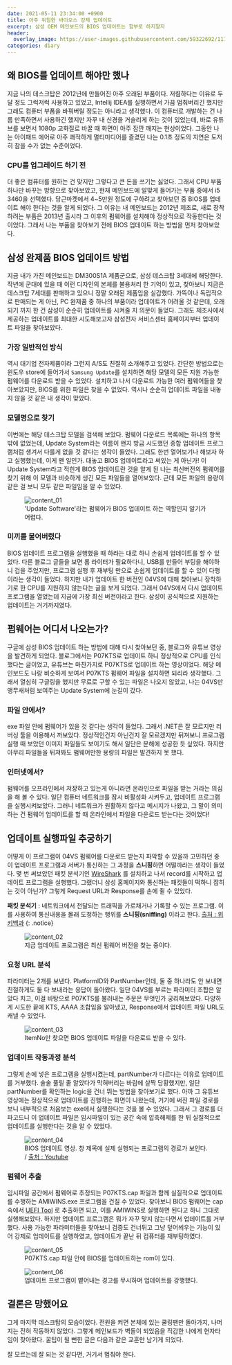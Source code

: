 ```yaml
---
date: 2021-05-11 23:34:00 +0900
title: 아주 위험한 바이오스 강제 업데이트
excerpt: 삼성 OEM 메인보드의 BIOS 업데이트는 함부로 하지말자
header:
  overlay_image: https://user-images.githubusercontent.com/59322692/117842308-c2fcb500-b2b8-11eb-8fcb-7eb21de08ba7.PNG
categories: diary
---
```


## 왜 BIOS를 업데이트 해야만 했나

지금 나의 데스크탑은 2012년에 만들어진 아주 오래된 부품이다. 저렴하다는 이유로 두달 정도 그럭저럭 사용하고 있었고, Intellij IDEA를 실행하면서 가끔 멈춰버리긴 했지만 그래도 컴퓨터 부품을 바꿔버릴 정도는 아니라고 생각했다. 이 컴퓨터로 개발하는 건 나름 만족하면서 사용하긴 했지만 자꾸 내 신경을 거슬리게 하는 것이 있었는데, 바로 유튜브를 보면서 1080p 고화질로 바꿀 때 화면이 아주 잠깐 깨지는 현상이었다. 그동안 나는 아이패드 에어로 아주 쾌적하게 멀티미디어를 즐겼던 나는 0.1초 정도의 지연은 도저히 참을 수가 없는 수준이었다.

### CPU를 업그레이드 하기 전

더 좋은 컴퓨터를 원하는 건 맞지만 그렇다고 큰 돈을 쓰기는 싫었다. 그래서 CPU 부품하나만 바꾸는 방향으로 찾아보았고, 현재 메인보드에 알맞게 들어가는 부품 중에서 i5 3460을 선택했다. 당근마켓에서 4~5만원 정도에 구하려고 찾아보던 중 BIOS를 업데이트 해야 한다는 것을 알게 되었다. 그 이유는 내 메인보드는 2012년 제조로, 새로 장착하려는 부품은 2013년 출시라 그 이후의 펌웨어를 설치해야 정상적으로 작동한다는 것이었다. 그래서 나는 부품을 찾아보기 전에 BIOS 업데이트 하는 방법을 먼저 찾아보았다.

## 삼성 완제품 BIOS 업데이트 방법

지금 내가 가진 메인보드는 DM300S1A 제품군으로, 삼성 데스크탑 3세대에 해당한다. 작년에 군대에 있을 때 이런 디자인의 본체를 불용처리 한 기억이 있고, 찾아보니 지금은 데스크탑 7세대를 판매하고 있으니 정말 오래된 제품임을 실감했다. 가뜩이나 독립적으로 판매되는 게 아닌, PC 완제품 중 하나의 부품이라 업데이트가 어려울 것 같은데, 오래되기 까지 한 건 삼성이 순순히 업데이트를 시켜줄 지 의문이 들었다. 그래도 제조사에서 제공하는 업데이트를 최대한 시도해보고자 삼성전자 서비스센터 홈페이지부터 업데이트 파일을 찾아보았다.

### 가장 일반적인 방식

역시 대기업 전자제품이라 그런지 A/S도 친절히 소개해주고 있었다. 간단한 방법으로는 윈도우 store에 들어가서 `Samsung Update`를 설치하면 해당 모델의 모든 지원 가능한 펌웨어를 다운로드 받을 수 있었다. 설치하고 나서 다운로드 가능한 여러 펌웨어들을 찾아보았지만, BIOS를 위한 파일은 찾을 수 없었다. 역시나 순순히 업데이트 파일을 내놓지 않을 것 같은 내 생각이 맞았다.

### 모델명으로 찾기

이번에는 해당 데스크탑 모델을 검색해 보았다. 펌웨어 다운로드 목록에는 하나의 항목 밖에 없었는데, Update System라는 이름이 왠지 방금 시도했던 종합 업데이트 프로그램처럼 생겨서 다를게 없을 것 같다는 생각이 들었다. 그래도 한번 열어보기나 해보자 하고 실행했는데, 이게 왠 일인가. 대놓고 BIOS 업데이트라고 써있는 게 아닌가! 이 Update System라고 적힌게 BIOS 업데이트란 것을 알게 된 나는 최신버전의 펌웨어를 찾기 위해 이 모델과 비슷하게 생긴 모든 파일들을 열어보았다. 근데 모든 파일의 용량이 같은 걸 보니 모두 같은 파일임을 알 수 있었다.

<figure>
  <img src="https://user-images.githubusercontent.com/59322692/117844933-1112b800-b2bb-11eb-9186-16ea19de89cf.png"
       alt="content_01">
  <figcaption>'Update Software'라는 펌웨어가 BIOS 업데이트 하는 역할인지 알기가 어렵다.</figcaption>
</figure>

### 미끼를 물어버렸다

BIOS 업데이트 프로그램을 실행했을 때 하라는 대로 하니 손쉽게 업데이트를 할 수 있었다. 다른 블로그 글들을 보면 롬 라이터가 필요하다니, USB를 만들어 부팅을 해야하니 겁을 주었지만, 프로그램 실행 후 재부팅 만으로 손쉽게 업데이트를 할 수 있어 다행이라는 생각이 들었다. 하지만 내가 업데이트 한 버전인 04VS에 대해 찾아보니 장착하기로 한 CPU를 지원하지 않는다는 글을 보게 되었다. 그래서 04VS에서 다시 업데이트 프로그램을 열었는데 지금에 가장 최신 버전이라고 한다. 삼성이 공식적으로 지원하는 업데이트는 거기까지였다.

## 펌웨어는 어디서 나오는가?

구글에 삼성 BIOS 업데이트 하는 방법에 대해 다시 찾아보던 중, 블로그와 유튜브 영상을 발견하게 되었다. 블로그에서는 P07KTS로 업데이트 하니 정상적으로 CPU를 인식했다는 글이었고, 유튜브는 마찬가지로 P07KTS로 업데이트 하는 영상이었다. 해당 메인보드도 나랑 비슷하게 보여서 P07KTS 펌웨어 파일을 설치하면 되리라 생각했다. 그래서 열심히 구글링을 했지만 무료로 구할 수 있는 파일은 나오지 않았고, 나는 04VS만 앵무새처럼 보여주는 Update System에 눈길이 갔다.

### 파일 안에서?

exe 파일 안에 펌웨어가 있을 것 같다는 생각이 들었다. 그래서 .NET은 잘 모르지만 리버싱 툴을 이용해서 까보았다. 정상적인건지 아닌건지 잘 모르겠지만 뒤져보니 프로그램 실행 때 보았던 이미지 파일들도 보이기도 해서 일단은 분해에 성공한 듯 싶었다. 하지만 아무리 파일들을 뒤져봐도 펌웨어만한 용량의 파일은 발견하지 못 했다.

### 인터넷에서?

펌웨어를 오프라인에서 저장하고 있는게 아니라면 온라인으로 파일을 받는 거라는 의심을 해 볼 수 있다. 일단 컴퓨터 네트워크를 잠시 비활성화 시켜두고, 업데이트 프로그램을 실행시켜보았다. 그러니 네트워크가 원활하지 않다고 메시지가 나왔고, 그 말이 의미하는 건 펌웨어 업데이트를 할 때 온라인에서 파일을 다운로드 받는다는 것이었다!

## 업데이트 실행파일 추궁하기

어떻게 이 프로그램이 04VS 펌웨어를 다운로드 받는지 파악할 수 있을까 고민하던 중 이 업데이트 프로그램과 서버가 통신하는 그 과정을 **스니핑**하면
어떨까라는 생각이 들었다. 몇 번 써보았던 패킷 분석기인 [WireShark](https://www.wireshark.org/) 를 설치하고 나서 record를 시작하고
업데이트 프로그램을 실행했다. 그랬더니 삼성 홈페이지와 통신하는 패킷들이 떡하니 잡히는 것이 아닌가? 그렇게 Request URL과 Response를 손에 쥘 수 있었다.

**패킷 분석기** : 네트워크에서 전달되는 트래픽을 가로채거나 기록할 수 있는 프로그램.
이를 사용하여 통신내용을 몰래 도청하는 행위를 **스니핑(sniffing)** 이라고 한다.
<a href="https://ko.wikipedia.org/wiki/%ED%8C%A8%ED%82%B7_%EB%B6%84%EC%84%9D%EA%B8%B0">출처 : 위키백과</a>
{: .notice}

<figure>
  <img src="https://user-images.githubusercontent.com/59322692/117841752-41a52280-b2b8-11eb-829e-f0f590b95516.png"
       alt="content_02">
  <figcaption>지금 업데이트 프로그램은 최신 펌웨어 버전을 찾는 중이다.</figcaption>
</figure>

### 요청 URL 분석

파라미터는 2개를 보낸다. PlatformID와 PartNumber인데, 둘 중 하나라도 안 보내면 친절하게도 둘 다 보내라는 응답이 돌아왔다. 일단 04VS를
부르는 파라미터 조합은 알았다 치고, 이걸 바탕으로 P07KTS를 불러내는 주문은 무엇인가 궁리해보았다. 다양하게 시도한 끝에 KTS, AAAA 조합임을
알아냈고, Response에서 업데이트 파일 URL도 캐낼 수 있었다.

<figure>
  <img src="https://user-images.githubusercontent.com/59322692/117841522-19b5bf00-b2b8-11eb-83ae-b0bb3ed6904a.png"
       alt="content_03">
  <figcaption>ItemNo만 찾으면 BIOS 업데이트 파일을 다운로드 받을 수 있다.</figcaption>
</figure>

### 업데이트 작동과정 분석

그렇게 손에 넣은 프로그램을 실행시켰는데, partNumber가 다르다는 이유로 업데이트를 거부했다. 술술 풀릴 줄 알았다가 막혀버리는 바람에 살짝
당황했지만, 일단 partNumber를 확인하는 logic을 건너 뛰는 방법을 찾아보기로 했다. 아까 그 유튜브 영상에는 정상적으로 업데이트를 진행하는
화면이 나왔는데, 거기에 써진 파일 경로를 보니 내부적으로 처음보는 exe에서 실행한다는 것을 볼 수 있었다. 그래서 그 경로를 더 파고드니 이
업데이트 파일은 임시파일이 있는 공간 속에 압축해제를 한 뒤 실질적으로 업데이트를 실행한다는 것을 알 수 있었다.

<figure>
  <img src="https://user-images.githubusercontent.com/59322692/117844024-51256b00-b2ba-11eb-90bd-74e228cb75df.png"
       alt="content_04">
  <figcaption>BIOS 업데이트 영상. 창 제목에 실제 실행되는 프로그램의 경로가 보인다. / <a href="https://www.youtube.com/watch?v=_1FxeDNqTQ0">출처 : Youtube</a></figcaption>
</figure>

### 펌웨어 추출

임시파일 공간에서 펌웨어로 추정되는 P07KTS.cap 파일과 함께 실질적으로 업데이트를 수행하는 AMIWINS.exe 프로그램을 건질 수 있었다.
찾아보니 BIOS 펌웨어는 cap 속에서 [UEFI Tool](https://github.com/LongSoft/UEFITool) 로 추출하면 되고, 이를 AMIWINS로 실행하면 된다고 하니
그대로 실행해보았다. 하지만 업데이트 프로그램은 뭐가 자꾸 맞지 않는다면서 업데이트를 거부했다. 사용 가능한 파라미터들을 찾아보니 검증도
건너뒤고 그냥 덮어씌우는 기능이 있어 강제로 업데이트를 실행하였고, 업데이트가 끝난 뒤 컴퓨터를 재부팅하였다.

<figure>
  <img src="https://user-images.githubusercontent.com/59322692/117842256-b7a98980-b2b8-11eb-91a5-189bc9df998c.png"
       alt="content_05">
  <figcaption>P07KTS.cap 파일 안에 BIOS를 업데이트하는 rom이 있다.</figcaption>
</figure>

<figure>
  <img src="https://user-images.githubusercontent.com/59322692/117842308-c2fcb500-b2b8-11eb-8fcb-7eb21de08ba7.PNG"
       alt="content_06">
  <figcaption>업데이트 프로그램이 뱉어내는 경고를 무시하며 업데이트를 강행했다.</figcaption>
</figure>

## 결론은 망했어요

그게 마지막 데스크탑의 모습이었다. 전원을 켜면 본체에 있는 쿨링팬만 돌아가지, 나머지는 전혀 작동하지 않았다. 그렇게 메인보드가 벽돌이 되었음을 직감한 나에게 현자타임이 찾아왔다. 꿀팁이 될 뻔한 글은 다음과 같은 교훈만 남기게 되었다.

잘 모르는데 잘 되는 것 같다면, 거기서 멈춰야 한다.
